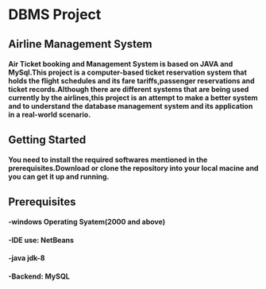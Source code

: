 # DBMS Project
## Airline Management System
#### Air Ticket booking and Management System is based on JAVA and MySql.This project is a computer-based ticket reservation system that holds the flight schedules and its fare tariffs,passenger reservations and ticket records.Although there are different systems that are being used currently by the airlines,this project is an attempt to make a better system and to understand the database management system and its application in a real-world scenario.

## Getting Started
#### You need to install the required softwares mentioned in the prerequisites.Download or clone the repository into your local macine and you can get it up and running.

## Prerequisites
#### -windows Operating Syatem(2000 and above)
#### -IDE use: NetBeans
#### -java jdk-8
#### -Backend: MySQL





